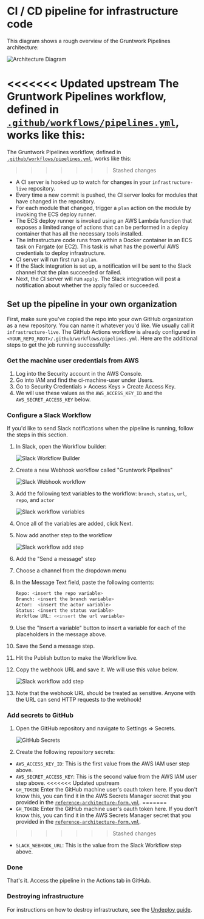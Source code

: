 # CI / CD pipeline for infrastructure code

This diagram shows a rough overview of the Gruntwork Pipelines architecture:

![Architecture Diagram](/img/guides/reference-architecture/example-usage-guide/gruntwork-pipelines-architecture.png)

<<<<<<< Updated upstream
The Gruntwork Pipelines workflow, defined in [`.github/workflows/pipelines.yml`](https://github.com/tnn-gruntwork-io/terraform-aws-service-catalog/blob/master/examples/for-production/infrastructure-live/.github/workflows/pipelines.yml), works like this:
=======
The Gruntwork Pipelines workflow, defined in [`.github/workflows/pipelines.yml`](https://github.com/tnn-gruntwork-io/terraform-aws-service-catalog/blob/master/examples/for-production/infrastructure-live/.github/workflows/pipelines.yml), works like this:
>>>>>>> Stashed changes

- A CI server is hooked up to watch for changes in your `infrastructure-live` repository.
- Every time a new commit is pushed, the CI server looks for modules that have changed in the repository.
- For each module that changed, trigger a `plan` action on the module by invoking the ECS deploy runner.
- The ECS deploy runner is invoked using an AWS Lambda function that exposes a limited range of actions that can be
  performed in a deploy container that has all the necessary tools installed.
- The infrastructure code runs from within a Docker container in an ECS task on Fargate (or EC2). This task is what has the
  powerful AWS credentials to deploy infrastructure.
- CI server will run first run a `plan`.
- If the Slack integration is set up, a notification will be sent to the Slack channel that the plan succeeded or failed.
- Next, the CI server will run `apply`. The Slack integration will post a notification about whether the apply failed or succeeded.

## Set up the pipeline in your own organization

First, make sure you've copied the repo into your own GitHub organization as a new repository. You can name it whatever you'd like. We usually call it `infrastructure-live`. The GitHub Actions workflow is already configured in `<YOUR_REPO_ROOT>/.github/workflows/pipelines.yml`. Here are the additional steps to get the job running successfully:

### Get the machine user credentials from AWS

1. Log into the Security account in the AWS Console.
1. Go into IAM and find the ci-machine-user under Users.
1. Go to Security Credentials > Access Keys > Create Access Key.
1. We will use these values as the `AWS_ACCESS_KEY_ID` and the `AWS_SECRET_ACCESS_KEY` below.

### Configure a Slack Workflow

If you'd like to send Slack notifications when the pipeline is running, follow the steps in this section.

1. In Slack, open the Workflow builder:

   ![Slack Workflow Builder](/img/guides/reference-architecture/example-usage-guide/slack-workflow-1.png)

1. Create a new Webhook workflow called "Gruntwork Pipelines"

   ![Slack Webhook workflow](/img/guides/reference-architecture/example-usage-guide/slack-workflow-2.png)

1. Add the following text variables to the workflow: `branch`, `status`, `url`, `repo`, and `actor`

   ![Slack workflow variables](/img/guides/reference-architecture/example-usage-guide/slack-workflow-3.png)

1. Once all of the variables are added, click Next.

1. Now add another step to the workflow

   ![Slack workflow add step](/img/guides/reference-architecture/example-usage-guide/slack-workflow-4.png)

1. Add the "Send a message" step

1. Choose a channel from the dropdown menu

1. In the Message Text field, paste the following contents:

   ```bash
   Repo: <insert the repo variable>
   Branch: <insert the branch variable>
   Actor:  <insert the actor variable>
   Status: <insert the status variable>
   Workflow URL: <<insert the url variable>
   ```

1. Use the "Insert a variable" button to insert a variable for each of the placeholders in the message above.

1. Save the Send a message step.

1. Hit the Publish button to make the Workflow live.

1. Copy the webhook URL and save it. We will use this value below.

   ![Slack workflow add step](/img/guides/reference-architecture/example-usage-guide/slack-workflow-5.png)

1. Note that the webhook URL should be treated as sensitive. Anyone with the URL can send HTTP requests to the webhook!

### Add secrets to GitHub

1. Open the GitHub repository and navigate to Settings => Secrets.

   ![GitHub Secrets](/img/guides/reference-architecture/example-usage-guide/secrets.png)

1. Create the following repository secrets:

- `AWS_ACCESS_KEY_ID`: This is the first value from the AWS IAM user step above.
- `AWS_SECRET_ACCESS_KEY`: This is the second value from the AWS IAM user step above.
<<<<<<< Updated upstream
- `GH_TOKEN`: Enter the GitHub machine user's oauth token here. If you don't know this, you can find it in the AWS Secrets Manager secret that you provided in the [`reference-architecture-form.yml`](https://github.com/tnn-gruntwork-io/terraform-aws-service-catalog/tree/master/examples/for-production/infrastructure-live/reference-architecture-form.yml).
=======
- `GH_TOKEN`: Enter the GitHub machine user's oauth token here. If you don't know this, you can find it in the AWS Secrets Manager secret that you provided in the [`reference-architecture-form.yml`](https://github.com/tnn-gruntwork-io/terraform-aws-service-catalog/tree/master/examples/for-production/infrastructure-live/reference-architecture-form.yml).
>>>>>>> Stashed changes
- `SLACK_WEBHOOK_URL`: This is the value from the Slack Workflow step above.

### Done

That's it. Access the pipeline in the Actions tab in GitHub.

### Destroying infrastructure

For instructions on how to destroy infrastructure, see the [Undeploy guide](../07-undeploy/01-intro.md).


<!-- ##DOCS-SOURCER-START
{
  "sourcePlugin": "local-copier",
  "hash": "b214054a49f7368da435d1d80d42ab81"
}
##DOCS-SOURCER-END -->
